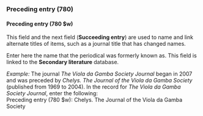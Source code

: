 ### Preceding entry (780)

#### Preceding entry (780 $w)
This field and the next field (**Succeeding entry**) are used to name and link alternate titles of items, such as a
journal title that has changed names.

Enter here the name that the periodical was formerly known as. This field is linked to the **Secondary literature**
database.

_Example:_ The journal _The Viola da Gamba Society Journal_ began in 2007 and was preceded by _Chelys. The Journal of
the Viola da Gamba Society_ (published from 1969 to 2004). In the record for _The Viola da Gamba Society Journal_, enter
the following:  
Preceding entry (780 $w): Chelys. The Journal of the Viola da Gamba Society
